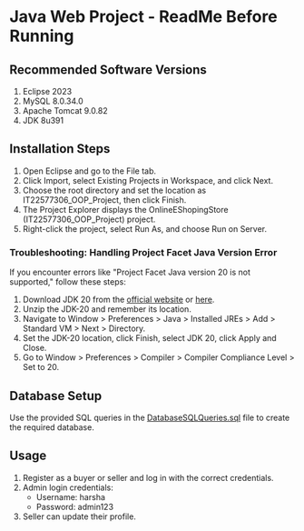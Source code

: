 # Java Web Project - ReadMe Before Running

## Recommended Software Versions
1. Eclipse 2023
2. MySQL 8.0.34.0
3. Apache Tomcat 9.0.82
4. JDK 8u391

## Installation Steps
1. Open Eclipse and go to the File tab.
2. Click Import, select Existing Projects in Workspace, and click Next.
3. Choose the root directory and set the location as IT22577306_OOP_Project, then click Finish.
4. The Project Explorer displays the OnlineEShopingStore (IT22577306_OOP_Project) project.
5. Right-click the project, select Run As, and choose Run on Server.

### Troubleshooting: Handling Project Facet Java Version Error
If you encounter errors like "Project Facet Java version 20 is not supported," follow these steps:

1. Download JDK 20 from the [official website](https://www.oracle.com/java/technologies/javase-jdk20-downloads.html) or [here](https://mysliit-my.sharepoint.com/:u:/g/personal/it22577306_my_sliit_lk/EfAk7hG36fRIla6jhbmL8nIB32U-VzhR5dI0RUTGNippJQ?e=e2uJQ8).
2. Unzip the JDK-20 and remember its location.
3. Navigate to Window > Preferences > Java > Installed JREs > Add > Standard VM > Next > Directory.
4. Set the JDK-20 location, click Finish, select JDK 20, click Apply and Close.
5. Go to Window > Preferences > Compiler > Compiler Compliance Level > Set to 20.

## Database Setup
Use the provided SQL queries in the [DatabaseSQLQueries.sql](link/to/queries/file) file to create the required database.

## Usage
1. Register as a buyer or seller and log in with the correct credentials.
2. Admin login credentials:
   - Username: harsha
   - Password: admin123
3. Seller can update their profile.
